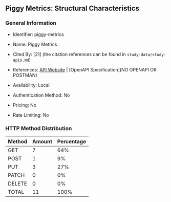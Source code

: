 ## Piggy Metrics: Structural Characteristics

### General Information

- Identifier: piggy-metrics

- Name: Piggy Metrics

- Cited By: [21] (the citation references can be found in `study-data/study-apis.md`)

- References: [API Website](https://github.com/sqshq/piggymetrics) | [OpenAPI Specification](NO OPENAPI OR POSTMAN)

- Availability: Local

- Authentication Method: No

- Pricing: No

- Rate Limiting: No

### HTTP Method Distribution

| Method | Amount | Percentage |
|--------|--------|------------|
| GET | 7 | 64% |
| POST | 1 | 9% |
| PUT | 3 | 27% |
| PATCH | 0 | 0% |
| DELETE | 0 | 0% |
| TOTAL | 11 | 100% |
